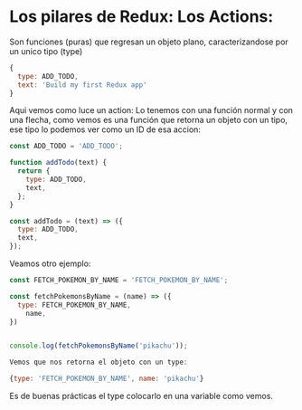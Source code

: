 # Los pilares de Redux: Los Actions:

Son funciones (puras) que regresan un objeto plano, caracterizandose por un unico tipo (type)

```javascript
{
  type: ADD_TODO,
  text: 'Build my first Redux app'
}
```

Aqui vemos como luce un action: Lo tenemos con una función normal y con una flecha, como vemos es una función que retorna un objeto con un tipo, ese tipo lo podemos ver como un ID de esa accion:

```javascript
const ADD_TODO = 'ADD_TODO';

function addTodo(text) {
  return {
    type: ADD_TODO,
    text,
  };
}

const addTodo = (text) => ({
  type: ADD_TODO,
  text,
});
```

Veamos otro ejemplo:

```javascript
const FETCH_POKEMON_BY_NAME = 'FETCH_POKEMON_BY_NAME';

const fetchPokemonsByName = (name) => ({
  type: FETCH_POKEMON_BY_NAME,
    name,
})


console.log(fetchPokemonsByName('pikachu'));

Vemos que nos retorna el objeto con un type:

{type: 'FETCH_POKEMON_BY_NAME', name: 'pikachu'}
```

Es de buenas prácticas el type colocarlo en una variable como vemos.
